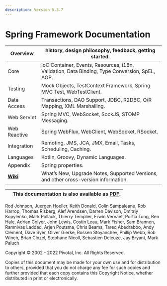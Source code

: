 ```yaml
---
description: Version 5.3.7
---
```


# Spring Framework Documentation



| Overview                                                             | history, design philosophy, feedback, getting started.                                        |
| -------------------------------------------------------------------- | --------------------------------------------------------------------------------------------- |
| Core                                                                 | IoC Container, Events, Resources, i18n, Validation, Data Binding, Type Conversion, SpEL, AOP. |
| Testing                                                              | Mock Objects, TestContext Framework, Spring MVC Test, WebTestClient.                          |
| Data Access                                                          | Transactions, DAO Support, JDBC, R2DBC, O/R Mapping, XML Marshalling.                         |
| Web Servlet                                                          | Spring MVC, WebSocket, SockJS, STOMP Messaging.                                               |
| Web Reactive                                                         | Spring WebFlux, WebClient, WebSocket, RSocket.                                                |
| Integration                                                          | Remoting, JMS, JCA, JMX, Email, Tasks, Scheduling, Caching.                                   |
| Languages                                                            | Kotlin, Groovy, Dynamic Languages.                                                            |
| Appendix                                                             | Spring properties.                                                                            |
| [**Wiki**](https://github.com/spring-projects/spring-framework/wiki) | What’s New, Upgrade Notes, Supported Versions, and other cross-version information.           |

|   | This documentation is also available as [PDF](https://docs.spring.io/spring-framework/docs/5.3.25/reference/pdf/index.pdf). |
| - | --------------------------------------------------------------------------------------------------------------------------- |

Rod Johnson, Juergen Hoeller, Keith Donald, Colin Sampaleanu, Rob Harrop, Thomas Risberg, Alef Arendsen, Darren Davison, Dmitriy Kopylenko, Mark Pollack, Thierry Templier, Erwin Vervaet, Portia Tung, Ben Hale, Adrian Colyer, John Lewis, Costin Leau, Mark Fisher, Sam Brannen, Ramnivas Laddad, Arjen Poutsma, Chris Beams, Tareq Abedrabbo, Andy Clement, Dave Syer, Oliver Gierke, Rossen Stoyanchev, Phillip Webb, Rob Winch, Brian Clozel, Stephane Nicoll, Sebastien Deleuze, Jay Bryant, Mark Paluch

Copyright © 2002 - 2022 Pivotal, Inc. All Rights Reserved.

Copies of this document may be made for your own use and for distribution to others, provided that you do not charge any fee for such copies and further provided that each copy contains this Copyright Notice, whether distributed in print or electronically.
